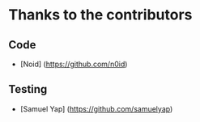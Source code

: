 Thanks to the contributors
==========================

Code
----
  * [Noid] (https://github.com/n0id)

Testing
-------
  * [Samuel Yap] (https://github.com/samuelyap)
